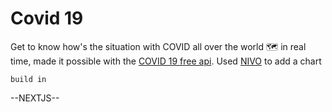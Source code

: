 <h1>Covid 19</h1>

<p>Get to know how's the situation with COVID all over the world 🗺️ in real time, made it possible with the <a href="https://rapidapi.com/api-sports/api/covid-193/">COVID 19 free api</a>. Used <a href="https://nivo.rocks/">NIVO</a> to add a chart</p>
<code>build in</code>

<p>--NEXTJS--</p>
